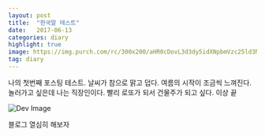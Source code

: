 ```yaml
---
layout: post
title:  "한국말 테스트"
date:   2017-06-13
categories: diary
highlight: true
image: https://img.purch.com/rc/300x200/aHR0cDovL3d3dy5idXNpbmVzc25ld3NkYWlseS5jb20vaW1hZ2VzL2kvMDAwLzAwOC85MjMvb3JpZ2luYWwvc3RhcnQuanBn
tag: diary
---
```


나의 첫번째 포스팅 테스트. 날씨가 참으로 맑고 덥다. 여름의 시작이 조금씩 느껴진다. 놀러가고 싶은데 나는 직장인이다. 빨리 로또가 되서 건물주가 되고 싶다. 이상 끝

![Dev Image](https://img.purch.com/rc/300x200/aHR0cDovL3d3dy5idXNpbmVzc25ld3NkYWlseS5jb20vaW1hZ2VzL2kvMDAwLzAwOC85MjMvb3JpZ2luYWwvc3RhcnQuanBn)

블로그 열심히 해보자
